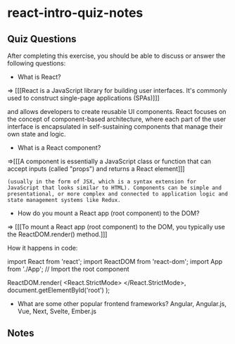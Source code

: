 # react-intro-quiz-notes

## Quiz Questions

After completing this exercise, you should be able to discuss or answer the following questions:

- What is React?

=> [[[React is a JavaScript library for building user interfaces. It's commonly used to construct single-page applications (SPAs)]]]

and allows developers to create reusable UI components. React focuses on the concept of component-based architecture, where each part of the user interface is encapsulated in self-sustaining components that manage their own state and logic.

- What is a React component?

=>[[[A component is essentially a JavaScript class or function that can accept inputs (called "props") and returns a React element]]]

    (usually in the form of JSX, which is a syntax extension for JavaScript that looks similar to HTML). Components can be simple and presentational, or more complex and connected to application logic and state management systems like Redux.

- How do you mount a React app (root component) to the DOM?

=> [[[To mount a React app (root component) to the DOM, you typically use the ReactDOM.render() method.]]]

How it happens in code:

import React from 'react';
import ReactDOM from 'react-dom';
import App from './App'; // Import the root component

ReactDOM.render(
<React.StrictMode>
<App />
</React.StrictMode>,
document.getElementById('root')
);

- What are some other popular frontend frameworks?
  Angular, Angular.js, Vue, Next, Svelte, Ember.js

## Notes
